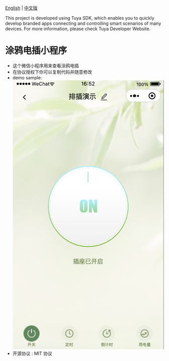 [English](README.md) | [中文版](README_cn.md)

This project is developed using Tuya SDK, which enables you to quickly develop branded apps connecting and controlling smart scenarios of many devices.
For more information, please check Tuya Developer Website.

# 涂鸦电插小程序

- 这个微信小程序用来查看涂鸦电插
- 在协议授权下你可以复制代码并随意修改
- demo sample:
![demo sample](./doc/image.png)
- 开源协议 : MIT 协议


